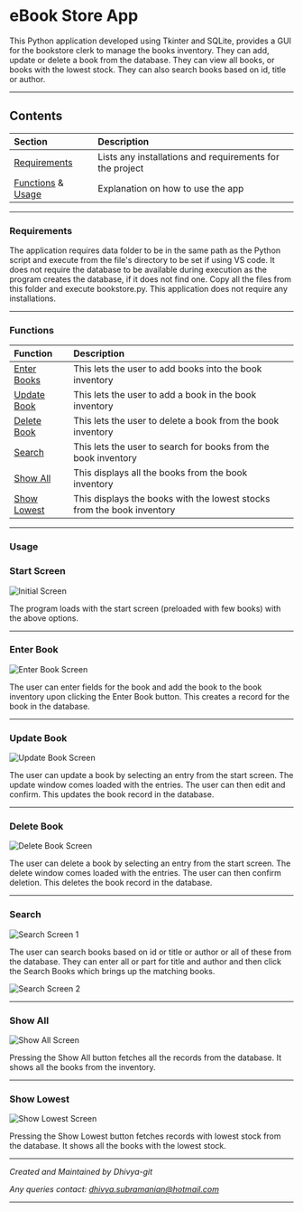 # eBook Store App
This Python application developed using Tkinter and SQLite, provides a GUI for the bookstore clerk to manage the books inventory. They can add, update or delete a book from the database. They can view all books, or books with the lowest stock. They can also search books based on id, title or author.

---
## Contents
| Section | Description |
| :--- | :--- |
| [Requirements](#requirements) | Lists any installations and requirements for the project |
| [Functions](#functions) & [Usage](#usage) | Explanation on how to use the app |

---
### **Requirements**
The application requires data folder to be in the same path as the Python script and execute from the file's directory to be set if using VS code. It does not require the database to be available during execution as the program creates the database, if it does not find one. Copy all the files from this folder and execute bookstore.py. This application does not require any installations.

---
### **Functions**
| Function | Description |
| :--- | :--- |
| [Enter Books](#enter-book) | This lets the user to add books into the book inventory |
| [Update Book](#update-book) | This lets the user to add a book in the book inventory |
| [Delete Book](#delete-book) | This lets the user to delete a book from the book inventory |
| [Search](#search) | This lets the user to search for books from the book inventory |
| [Show All](#show-all) | This displays all the books from the book inventory |
| [Show Lowest](#show-lowest) | This displays the books with the lowest stocks from the book inventory |

---
### **Usage**
### Start Screen
![Initial Screen](images/start_up_screen.PNG)

The program loads with the start screen (preloaded with few books) with the above options.

---
### Enter Book
![Enter Book Screen](images/enter_book.PNG)

The user can enter fields for the book and add the book to the book inventory upon clicking the Enter Book button. This creates a record for the book in the database.

---
### Update Book
![Update Book Screen](images/update_book.PNG)

The user can update a book by selecting an entry from the start screen. The update window comes loaded with the entries. The user can then edit and confirm. This updates the book record in the database.

---
### Delete Book
![Delete Book Screen](images/delete_book.PNG)

The user can delete a book by selecting an entry from the start screen. The delete window comes loaded with the entries. The user can then confirm deletion. This deletes the book record in the database. 

---
### Search
![Search Screen 1](images/search_books_1.PNG)

The user can search books based on id or title or author or all of these from the database. They can enter all or part for title and author and then click the Search Books which brings up the matching books.

![Search Screen 2](images/search_books_2.PNG)

---
### Show All
![Show All Screen](images/start_up_screen.PNG)

Pressing the Show All button fetches all the records from the database. It shows all the books from the inventory.

---
### Show Lowest
![Show Lowest Screen](images/show_lowest.PNG)

Pressing the Show Lowest button fetches records with lowest stock from the database. It shows all the books with the lowest stock.

---

*Created and Maintained by Dhivya-git*

*Any queries contact: dhivya.subramanian@hotmail.com*

---